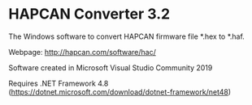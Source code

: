# HAPCAN Converter 3.2

The Windows software to convert HAPCAN firmware file *.hex to *.haf.

Webpage: http://hapcan.com/software/hac/

Software created in Microsoft Visual Studio Community 2019

Requires .NET Framework 4.8 (https://dotnet.microsoft.com/download/dotnet-framework/net48)